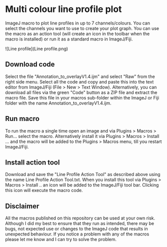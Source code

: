 # Multi colour line profile plot

ImageJ macro to plot line profiles in up to 7 channels/colours. You can select the channels you want to use to create your plot graph. You can use the macro as an action tool (will create an icon in the toolbar when the macro is installed) or run it as a standard macro in ImageJ/Fiji. 

![Line profile](Line profile.png)



## Download code

Select the file "Annotation_to_overlayV1.4.ijm" and select "Raw" from the right side menu. Select all the code and copy and paste this into the text editor from ImageJ/Fiji (File > New > Text Window). Alternatively, you can download all files via the green "Code" button as a ZIP file and extract the macro file. Save this file in your macros sub-folder within the ImageJ or Fiji folder with the name Annotation_to_overlayV1.4.ijm.

## Run macro

To run the macro a single time open an image and via Plugins > Macros > Run... select the macro. Alternatively install it via Plugins > Macros > Install ... and the macro will be added to the Plugins > Macros menu, till you restart ImageJ/Fiji.

## Install action tool

Download and save the "Line Profile Action Tool" as described above using the name Line Profile Action Tool.txt. When you install this tool via  Plugins > Macros > Install .. an icon will be added to the ImageJ/Fiji tool bar. Clicking this icon will execute the macro code.

## Disclaimer

All the macros published on this repository can be used at your own risk. Although I did my best to ensure that they run as intended, there may be bugs, not expected use or changes to the ImageJ code that results in unexpected behaviour. If you notice a problem with any of the macros please let me know and I can try to solve the problem.